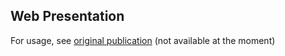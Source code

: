 ## Web Presentation

For usage, see [original publication](https://www.codeproject.com/Articles/5286790/Web-Presentation) (not available at the moment)
